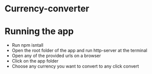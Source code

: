 # Currency-converter

# Running the app
- Run npm isntall
- Open the root folder of the app and run http-server at the terminal
- Open any of the provided urls on a browser
- Click on the app folder
- Choose any currency you want to convert to any click convert
